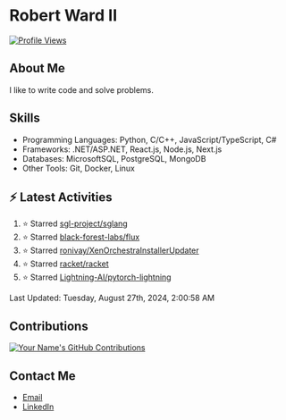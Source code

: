
# Robert Ward II

[![Profile Views](https://komarev.com/ghpvc/?username=Robert-W-Ward)](https://github.com/Robert-W-Ward)

## About Me
I like to write code and solve problems.

## Skills
- Programming Languages: Python, C/C++, JavaScript/TypeScript, C#
- Frameworks: .NET/ASP.NET, React.js, Node.js, Next.js
- Databases: MicrosoftSQL, PostgreSQL, MongoDB
- Other Tools: Git, Docker, Linux

## :zap: Latest Activities
<!--RECENT_ACTIVITY:start-->
1. ⭐ Starred [sgl-project/sglang](https://github.com/sgl-project/sglang)
2. ⭐ Starred [black-forest-labs/flux](https://github.com/black-forest-labs/flux)
3. ⭐ Starred [ronivay/XenOrchestraInstallerUpdater](https://github.com/ronivay/XenOrchestraInstallerUpdater)
4. ⭐ Starred [racket/racket](https://github.com/racket/racket)
5. ⭐ Starred [Lightning-AI/pytorch-lightning](https://github.com/Lightning-AI/pytorch-lightning)
<!--RECENT_ACTIVITY:end-->

<!--RECENT_ACTIVITY:last_update-->
Last Updated: Tuesday, August 27th, 2024, 2:00:58 AM
<!--RECENT_ACTIVITY:last_update_end-->

<!--END_SECTIN:activity-->
## Contributions
[![Your Name's GitHub Contributions](https://github-readme-streak-stats.herokuapp.com/?user=Robert-W-Ward&theme=radical)](https://github.com/your-username)

## Contact Me
- [Email](mailto:robertwesleyward2019@gmail.com)
- [LinkedIn](https://linkedin.com/in/https://www.linkedin.com/in/robert-ward-ii/)
